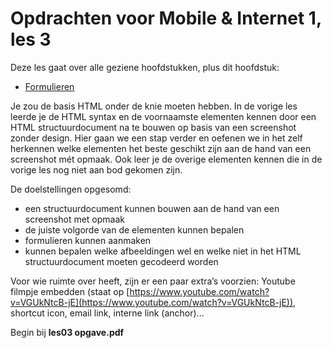 # Opdrachten voor Mobile & Internet 1, les 3 

Deze les gaat over alle geziene hoofdstukken, plus dit hoofdstuk: 

- [Formulieren](https://rogiervdl.github.io/HTML-course/07_forms.html#/)

Je zou de basis HTML onder de knie moeten hebben. In de vorige les leerde je de HTML syntax en de voornaamste elementen kennen door een HTML structuurdocument na te bouwen op basis van een screenshot zonder design. Hier gaan we een stap verder en oefenen we in het zelf herkennen welke elementen het beste geschikt zijn aan de hand van een screenshot mét opmaak. Ook leer je de overige elementen kennen die in de vorige les nog niet aan bod gekomen zijn.

De doelstellingen opgesomd:

- een structuurdocument kunnen bouwen aan de hand van een screenshot met opmaak
- de juiste volgorde van de elementen kunnen bepalen
- formulieren kunnen aanmaken
- kunnen bepalen welke afbeeldingen wel en welke niet in het HTML structuurdocument moeten gecodeerd worden

Voor wie ruimte over heeft, zijn er een paar extra’s voorzien: Youtube filmpje embedden (staat op [https://www.youtube.com/watch?v=VGUkNtcB-jE](https://www.youtube.com/watch?v=VGUkNtcB-jE)), shortcut icon, email link, interne link (anchor)...

Begin bij **les03 opgave.pdf**